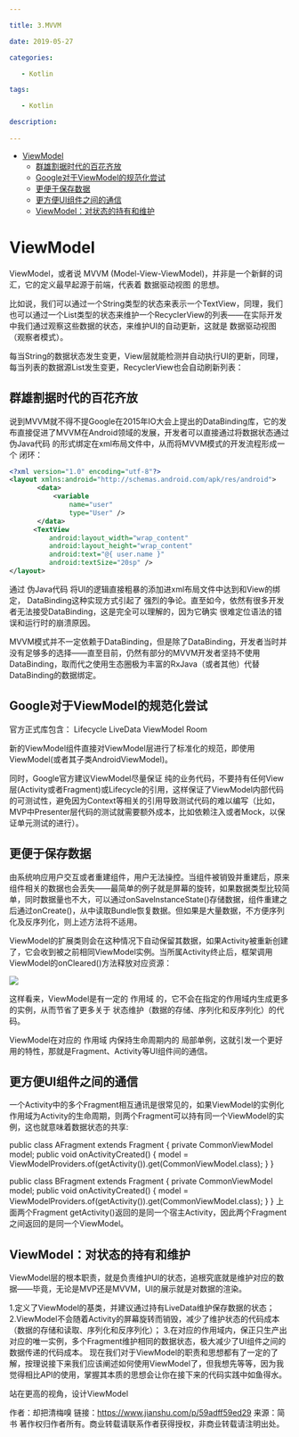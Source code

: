 ```yaml
---

title: 3.MVVM

date: 2019-05-27

categories: 

   - Kotlin

tags: 

   - Kotlin 

description: 
​
---
```


<!-- TOC -->

- [ViewModel](#viewmodel)
    - [群雄割据时代的百花齐放](#群雄割据时代的百花齐放)
    - [Google对于ViewModel的规范化尝试](#google对于viewmodel的规范化尝试)
    - [更便于保存数据](#更便于保存数据)
    - [更方便UI组件之间的通信](#更方便ui组件之间的通信)
    - [ViewModel：对状态的持有和维护](#viewmodel对状态的持有和维护)

<!-- /TOC -->

# ViewModel

ViewModel，或者说 MVVM (Model-View-ViewModel)，并非是一个新鲜的词汇，它的定义最早起源于前端，代表着 数据驱动视图 的思想。

比如说，我们可以通过一个String类型的状态来表示一个TextView，同理，我们也可以通过一个List<T>类型的状态来维护一个RecyclerView的列表——在实际开发中我们通过观察这些数据的状态，来维护UI的自动更新，这就是 数据驱动视图（观察者模式）。

每当String的数据状态发生变更，View层就能检测并自动执行UI的更新，同理，每当列表的数据源List<T>发生变更，RecyclerView也会自动刷新列表：



## 群雄割据时代的百花齐放
说到MVVM就不得不提Google在2015年IO大会上提出的DataBinding库，它的发布直接促进了MVVM在Android领域的发展，开发者可以直接通过将数据状态通过 伪Java代码 的形式绑定在xml布局文件中，从而将MVVM模式的开发流程形成一个 闭环：


```xml
<?xml version="1.0" encoding="utf-8"?>
<layout xmlns:android="http://schemas.android.com/apk/res/android">
       <data>
           <variable
               name="user"
               type="User" />
       </data>
      <TextView
          android:layout_width="wrap_content"
          android:layout_height="wrap_content"
          android:text="@{ user.name }"
          android:textSize="20sp" />
</layout>
```

通过 伪Java代码 将UI的逻辑直接粗暴的添加进xml布局文件中达到和View的绑定，
DataBinding这种实现方式引起了 强烈的争论。直至如今，依然有很多开发者无法接受DataBinding，这是完全可以理解的，因为它确实 很难定位语法的错误和运行时的崩溃原因。

MVVM模式并不一定依赖于DataBinding，但是除了DataBinding，开发者当时并没有足够多的选择——直至目前，仍然有部分的MVVM开发者坚持不使用 DataBinding，取而代之使用生态圈极为丰富的RxJava（或者其他）代替 DataBinding的数据绑定。


## Google对于ViewModel的规范化尝试




官方正式库包含：
Lifecycle  LiveData ViewModel Room


新的ViewModel组件直接对ViewModel层进行了标准化的规范，即使用ViewModel(或者其子类AndroidViewModel)。


同时，Google官方建议ViewModel尽量保证 纯的业务代码，不要持有任何View层(Activity或者Fragment)或Lifecycle的引用，这样保证了ViewModel内部代码的可测试性，避免因为Context等相关的引用导致测试代码的难以编写（比如，MVP中Presenter层代码的测试就需要额外成本，比如依赖注入或者Mock，以保证单元测试的进行）。


## 更便于保存数据
由系统响应用户交互或者重建组件，用户无法操控。当组件被销毁并重建后，原来组件相关的数据也会丢失——最简单的例子就是屏幕的旋转，如果数据类型比较简单，同时数据量也不大，可以通过onSaveInstanceState()存储数据，组件重建之后通过onCreate()，从中读取Bundle恢复数据。但如果是大量数据，不方便序列化及反序列化，则上述方法将不适用。

ViewModel的扩展类则会在这种情况下自动保留其数据，如果Activity被重新创建了，它会收到被之前相同ViewModel实例。当所属Activity终止后，框架调用ViewModel的onCleared()方法释放对应资源：



![](https://cdn.jsdelivr.net/gh/fanshanhong/note-image/viewmodel_scope.webp)


这样看来，ViewModel是有一定的 作用域 的，它不会在指定的作用域内生成更多的实例，从而节省了更多关于 状态维护（数据的存储、序列化和反序列化）的代码。

ViewModel在对应的 作用域 内保持生命周期内的 局部单例，这就引发一个更好用的特性，那就是Fragment、Activity等UI组件间的通信。

## 更方便UI组件之间的通信
一个Activity中的多个Fragment相互通讯是很常见的，如果ViewModel的实例化作用域为Activity的生命周期，则两个Fragment可以持有同一个ViewModel的实例，这也就意味着数据状态的共享:

public class AFragment extends Fragment {
    private CommonViewModel model;
    public void onActivityCreated() {
        model = ViewModelProviders.of(getActivity()).get(CommonViewModel.class);
    }
}

public class BFragment extends Fragment {
    private CommonViewModel model;
    public void onActivityCreated() {
        model = ViewModelProviders.of(getActivity()).get(CommonViewModel.class);
    }
}
上面两个Fragment getActivity()返回的是同一个宿主Activity，因此两个Fragment之间返回的是同一个ViewModel。



## ViewModel：对状态的持有和维护
ViewModel层的根本职责，就是负责维护UI的状态，追根究底就是维护对应的数据——毕竟，无论是MVP还是MVVM，UI的展示就是对数据的渲染。

1.定义了ViewModel的基类，并建议通过持有LiveData维护保存数据的状态；
2.ViewModel不会随着Activity的屏幕旋转而销毁，减少了维护状态的代码成本（数据的存储和读取、序列化和反序列化）；
3.在对应的作用域内，保正只生产出对应的唯一实例，多个Fragment维护相同的数据状态，极大减少了UI组件之间的数据传递的代码成本。
现在我们对于ViewModel的职责和思想都有了一定的了解，按理说接下来我们应该阐述如何使用ViewModel了，但我想先等等，因为我觉得相比API的使用，掌握其本质的思想会让你在接下来的代码实践中如鱼得水。





站在更高的视角，设计ViewModel





作者：却把清梅嗅
链接：https://www.jianshu.com/p/59adff59ed29
来源：简书
著作权归作者所有。商业转载请联系作者获得授权，非商业转载请注明出处。